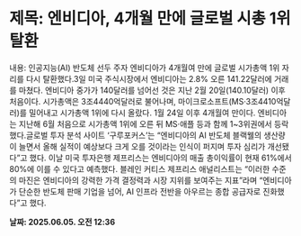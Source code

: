 # **제목: 엔비디아, 4개월 만에 글로벌 시총 1위 탈환**

  내용: 인공지능(AI) 반도체 선두 주자 엔비디아가 4개월여 만에 글로벌 시가총액 1위 자리를 다시 탈환했다.3일 미국 주식시장에서 엔비디아는 2.8% 오른 141.22달러에 거래를 마쳤다. 엔비디아 중가가 140달러를 넘어선 것은 지난 2월 20일(140.10달러) 이후 처음이다. 시가총액은 3조4440억달러로 불어나며, 마이크로소프트(MS·3조4410억달러)를 밀어내고 시가총액 1위에 다시 올랐다. 1월 24일 이후 4개월여 만이다. 엔비디아는 지난해 6월 처음으로 시가총액 1위에 오른 뒤 MS·애플 등과 함께 1~3위권에서 등락했다.글로벌 투자 분석 사이트 ‘구루포커스’는 “엔비디아의 AI 반도체 블랙웰의 생산량이 늘면서 올해 실적이 예상보다 크게 오를 것이라는 인식이 퍼지며 투자 심리가 개선됐다”고 했다. 이날 미국 투자은행 제프리스는 엔비디아의 매출 총이익률이 현재 61%에서 80%에 이를 수 있다고 예측했다. 블레인 커티스 제프리스 애널리스트는 “이러한 수준의 마진은 엔비디아의 강력한 가격 결정력과 시장 지위를 보여주는 지표”라며 “엔비디아가 단순한 반도체 판매 기업을 넘어, AI 인프라 전반을 아우르는 종합 공급자로 진화했다”고 했다.

  **날짜: 2025.06.05. 오전 12:36**